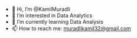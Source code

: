 - 👋 Hi, I’m @KamilMuradli
- 👀 I’m interested in Data Analytics
- 🌱 I’m currently learning Data Analysis
- 📫 How to reach me:
          muradlikamil32@gmail.com
  

<!---
KamilMuradli/KamilMuradli is a ✨ special ✨ repository because its `README.md` (this file) appears on your GitHub profile.
You can click the Preview link to take a look at your changes.
--->
